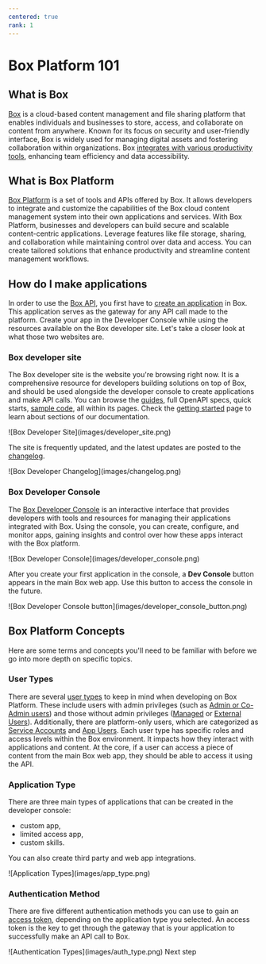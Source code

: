 ```yaml
---
centered: true
rank: 1
---
```


# Box Platform 101

<!-- INSERT VIDEO HERE LATER -->

## What is Box

[Box][box] is a cloud-based content management and file sharing platform that
enables individuals and businesses to store, access, and collaborate on
content from anywhere. Known for its focus on security and user-friendly
interface, Box is widely used for managing digital assets and fostering
collaboration within organizations.
Box [integrates with various productivity tools][integrations], enhancing team
efficiency and data accessibility.

## What is Box Platform

[Box Platform][platform] is a set of tools and APIs offered by Box. It
allows developers to integrate and customize the capabilities of the Box cloud
content management system into their own applications and services. 
With Box Platform, businesses and developers can build secure and scalable
content-centric applications. Leverage features like file storage,
sharing, and collaboration while maintaining control over data and access.
You can create tailored solutions that enhance productivity and streamline
content management workflows.

## How do I make applications

In order to use the [Box API][api], you first have to
[create an application][app] in Box. This application serves as the gateway for
any API call made to the platform. 
Create your app in the Developer Console while using the resources available on
the Box developer site. Let's take a closer look at what those two websites are.

### Box developer site

The Box developer site is the website you're browsing right now. It is a
comprehensive resource for developers building solutions on top of Box, and
should be used alongside the developer console to create applications and make
API calls. You can browse the [guides][guides], full OpenAPI specs, quick
starts, [sample code][samples], all within its pages. Check the
[getting started][getting-started] page to learn about sections of our
documentation.

<ImageFrame center>
![Box Developer Site](images/developer_site.png)
</ImageFrame>

The site is frequently updated, and the latest updates are posted
to the [changelog][change].

<ImageFrame center>
![Box Developer Changelog](images/changelog.png)
</ImageFrame>

### Box Developer Console

The [Box Developer Console][dc] is an interactive interface that provides
developers with tools and resources for managing their applications integrated
with Box. Using the console, you can create, configure, and monitor apps,
gaining insights and control over how these apps interact with the Box
platform.

<ImageFrame center>
![Box Developer Console](images/developer_console.png)
</ImageFrame>

After you create your first application in the console, a **Dev Console**
button appears in the main Box web app. Use this button to access the console in the future.

<ImageFrame center>
![Box Developer Console button](images/developer_console_button.png)
</ImageFrame>

## Box Platform Concepts

Here are some terms and concepts you'll need to be familiar with before we
go into more depth on specific topics.

### User Types

There are several [user types][ut] to keep in mind when developing on Box
Platform. These include users with admin privileges (such as [Admin or Co-Admin
users][admin]) and those without admin privileges ([Managed][managed] or
[External Users][ext]).
Additionally, there are platform-only users, which are categorized as 
[Service Accounts][SA] and [App Users][appuser]. Each user type has specific
roles and access levels within the Box environment. It impacts how they
interact with applications and content. At the core, if a user can access a
piece of content from the main Box web app, they should be able to access it
using the API.

### Application Type

There are three main types of applications that can be created in the developer
console: 
- custom app, 
- limited access app, 
- custom skills. 

You can also create third party and web app integrations.

<ImageFrame center>
![Application Types](images/app_type.png)
</ImageFrame>

### Authentication Method

There are five different authentication methods you can use to gain an 
[access token][at], depending on the application type you selected. An
access token is the key to get through the gateway that is your application
to successfully make an API call to Box.

<ImageFrame center>
![Authentication Types](images/auth_type.png)
</ImageFrame>

<Next>
  Next step
</Next>

[admin]: page://platform/user-types/#admin-or-co-admin-user
[managed]: page://platform/user-types/#managed-users
[ext]: page://platform/user-types/#external-users
[SA]: page://platform/user-types/#service-account
[appuser]: page://platform/user-types/#app-user
[integrations]: https://www.box.com/integrations
[app]:g://getting-started/first-application
[box]: https://www.box.com
[platform]: https://www.box.com/platform
[apptypes]: g://applications/app-types/select
[authmethods]: g://authentication/select
[api]: https://developer.box.com/reference/
[change]: page://changelog
[dc]: https://app.box.com/developers/console
[at]: g://authentication/tokens
[guides]: https://developer.box.com/guides/
[samples]: https://developer.box.com/sample-code/
[getting-started]: g://getting-started
<!-- i18n-enable localize-links -->
[ut]: https://support.box.com/hc/en-us/articles/4636533822483-Box-User-Types
<!-- i18n-disable localize-links -->
